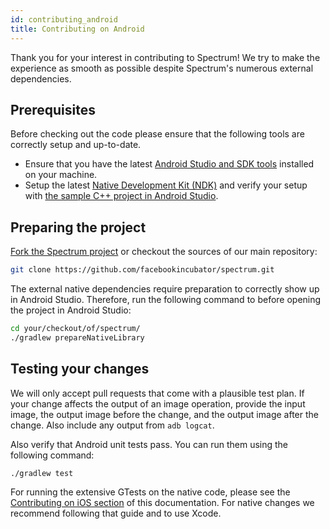 ```yaml
---
id: contributing_android
title: Contributing on Android
---
```


Thank you for your interest in contributing to Spectrum! We try to make the experience as smooth as possible despite Spectrum's numerous external dependencies.

## Prerequisites

Before checking out the code please ensure that the following tools are correctly setup and up-to-date.

- Ensure that you have the latest [Android Studio and SDK tools](https://developer.android.com/studio/) installed on your machine.
- Setup the latest [Native Development Kit (NDK)](https://developer.android.com/ndk/guides/) and verify your setup with [the sample C++ project in Android Studio](https://developer.android.com/studio/projects/add-native-code#new-project).

## Preparing the project

[Fork the Spectrum project](https://guides.github.com/activities/forking/) or checkout the sources of our main repository:

```bash
git clone https://github.com/facebookincubator/spectrum.git
```

The external native dependencies require preparation to correctly show up in Android Studio. Therefore, run the following command to before opening the project in Android Studio:

```bash
cd your/checkout/of/spectrum/
./gradlew prepareNativeLibrary
```

## Testing your changes

We will only accept pull requests that come with a plausible test plan. If your change affects the output of an image operation, provide the input image, the output image before the change, and the output image after the change. Also include any output from `adb logcat`.

Also verify that Android unit tests pass. You can run them using the following command:

```bash
./gradlew test
```

For running the extensive GTests on the native code, please see the [Contributing on iOS section](contributing_ios.md) of this documentation. For native changes we recommend following that guide and to use Xcode.

